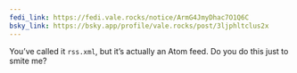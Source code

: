 ```yaml
---
fedi_link: https://fedi.vale.rocks/notice/ArmG4JmyDhac7O1Q6C
bsky_link: https://bsky.app/profile/vale.rocks/post/3ljphltclus2x
---
```


You’ve called it `rss.xml`, but it’s actually an Atom feed. Do you do this just to smite me?
